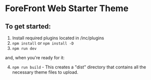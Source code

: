ForeFront Web Starter Theme
============

## To get started:
1. Install required plugins located in /inc/plugins
2. `npm install` or `npm install -D`
3. `npm run dev`

and, when you're ready for it:

4. `npm run build` - This creates a "dist" directory that contains all the necessary theme files to upload.